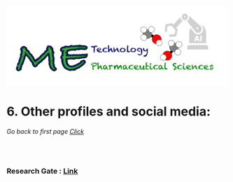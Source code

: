 ![](../images/cv-header.png)


# 6. Other profiles and social media:


###### Go back to first page [Click](../README.md)

&nbsp;


### Research Gate : [Link](https://www.researchgate.net/profile/Thanet-Pitakbut)

